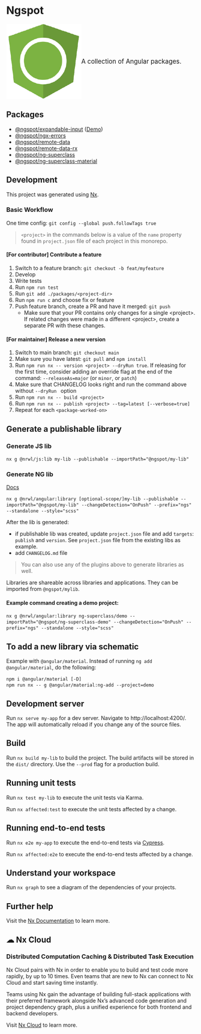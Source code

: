 # Ngspot

<p style="display: flex; align-items: center;">
  <img src="./logo.png" width="200">
  <span style="font-size: larger;">A collection of Angular packages.</span>
</p>

## Packages

- [@ngspot/expandable-input](https://github.com/DmitryEfimenko/ngspot/tree/main/packages/expandable-input/package) ([Demo](https://dmitryefimenko.github.io/ngspot/expandable-input))
- [@ngspot/ngx-errors](toMoveInThisRepo)
- [@ngspot/remote-data](https://github.com/DmitryEfimenko/ngspot/tree/main/packages/remote-data)
- [@ngspot/remote-data-rx](https://github.com/DmitryEfimenko/ngspot/tree/main/packages/remote-data-rx)
- [@ngspot/ng-superclass](https://github.com/DmitryEfimenko/ngspot/tree/main/packages/ng-superclass/package)
- [@ngspot/ng-superclass-material](https://github.com/DmitryEfimenko/ngspot/tree/main/packages/ng-superclass-material/package)

## Development

This project was generated using [Nx](https://nx.dev).

### Basic Workflow

One time config: `git config --global push.followTags true`

> `<project>` in the commands below is a value of the `name` property found in `project.json` file of each project in this monorepo.

#### **[For contributor]** Contribute a feature

1. Switch to a feature branch: `git checkout -b feat/myfeature`
1. Develop
1. Write tests
1. Run `npm run test`
1. Run `git add ./packages/<project-dir>`
1. Run `npm run c` and choose fix or feature
1. Push feature branch, create a PR and have it merged: `git push`
   - Make sure that your PR contains only changes for a single \<project\>.  
     If related changes were made in a different \<project\>, create a separate PR with these changes.

#### **[For maintainer]** Release a new version

1. Switch to main branch: `git checkout main`
1. Make sure you have latest: `git pull` and `npm install`
1. Run `npm run nx -- version <project> --dryRun true`. If releasing for the first time, consider adding an override flag at the end of the command: `--releaseAs=major` (or `minor`, or `patch`)
1. Make sure that CHANGELOG looks right and run the command above without `--dryRun ` option
1. Run `npm run nx -- build <project>`
1. Run `npm run nx -- publish <project> --tag=latest [--verbose=true]`
1. Repeat for each `<package-worked-on>`

## Generate a publishable library

### Generate JS lib

```
nx g @nrwl/js:lib my-lib --publishable --importPath="@ngspot/my-lib"
```

### Generate NG lib

[Docs](https://nx.dev/packages/angular/generators/library)

```
nx g @nrwl/angular:library [optional-scope/]my-lib --publishable --importPath="@ngspot/my-lib" --changeDetection="OnPush" --prefix="ngs" --standalone --style="scss"
```

After the lib is generated:

- if publishable lib was created, update `project.json` file and add `targets`: `publish` and `version`. See `project.json` file from the existing libs as example.
- add `CHANGELOG.md` file

> You can also use any of the plugins above to generate libraries as well.

Libraries are shareable across libraries and applications. They can be imported from `@ngspot/mylib`.

#### Example command creating a demo project:

```
nx g @nrwl/angular:library ng-superclass/demo --importPath="@ngspot/ng-superclass-demo" --changeDetection="OnPush" --prefix="ngs" --standalone --style="scss"
```

## To add a new library via schematic

Example with `@angular/material`. Instead of running `ng add @angular/material`, do the following:

```
npm i @angular/material [-D]
npm run nx -- g @angular/material:ng-add --project=demo
```

## Development server

Run `nx serve my-app` for a dev server. Navigate to http://localhost:4200/. The app will automatically reload if you change any of the source files.

## Build

Run `nx build my-lib` to build the project. The build artifacts will be stored in the `dist/` directory. Use the `--prod` flag for a production build.

## Running unit tests

Run `nx test my-lib` to execute the unit tests via Karma.

Run `nx affected:test` to execute the unit tests affected by a change.

## Running end-to-end tests

Run `nx e2e my-app` to execute the end-to-end tests via [Cypress](https://www.cypress.io).

Run `nx affected:e2e` to execute the end-to-end tests affected by a change.

## Understand your workspace

Run `nx graph` to see a diagram of the dependencies of your projects.

## Further help

Visit the [Nx Documentation](https://nx.dev) to learn more.

## ☁ Nx Cloud

### Distributed Computation Caching & Distributed Task Execution

Nx Cloud pairs with Nx in order to enable you to build and test code more rapidly, by up to 10 times. Even teams that are new to Nx can connect to Nx Cloud and start saving time instantly.

Teams using Nx gain the advantage of building full-stack applications with their preferred framework alongside Nx’s advanced code generation and project dependency graph, plus a unified experience for both frontend and backend developers.

Visit [Nx Cloud](https://nx.app/) to learn more.
